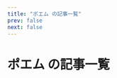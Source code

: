 ```yaml
---
title: "ポエム の記事一覧"
prev: false
next: false
---
```


# ポエム の記事一覧

<PostCardList :posts='[
  {
    "title": "技術発信における個人と組織",
    "date": "2025-07-08",
    "tags": [
      "雑記",
      "ポエム"
    ],
    "thumbnail": "/images/common/icon.jpeg",
    "excerpt": "技術発信における個人と組織  職場での技術の発信周りの話でちょっと気になる事があったのでその雑な話となります。  テックブログとか何かしらの技術まとめサイトとかでみんな好きな技術をポツポツ書いているのは個人だから好きに書けたりする。 しかし、組織での技術発信でみんなが好き勝手に書いていると、組織としての一貫性がなくなってしまう。 組織として特定の技術領域を強制に近い形にすることで組織としても欲しい",
    "path": "/posts/2025-07-08"
  }
]' />
